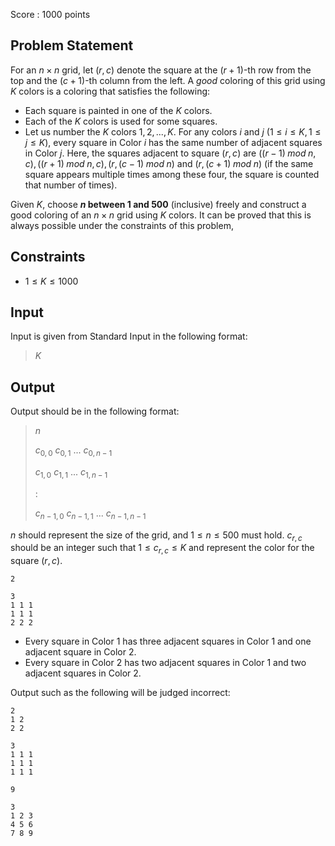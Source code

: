 Score : $1000$ points

## Problem Statement

For an $n \times n$ grid, let $(r, c)$ denote the square at the $(r+1)$-th row from the top and the $(c+1)$-th column from the left.
A *good* coloring of this grid using $K$ colors is a coloring that satisfies the following:

- Each square is painted in one of the $K$ colors.
- Each of the $K$ colors is used for some squares.
- Let us number the $K$ colors $1, 2, ..., K$. For any colors $i$ and $j$ ($1 \leq i \leq K, 1 \leq j \leq K$), every square in Color $i$ has the same number of adjacent squares in Color $j$. Here, the squares adjacent to square $(r, c)$ are $((r-1)\; mod\; n, c), ((r+1)\; mod\; n, c), (r, (c-1)\; mod\; n)$ and $(r, (c+1)\; mod\; n)$ (if the same square appears multiple times among these four, the square is counted that number of times).

Given $K$, choose **$n$ between $1$ and $500$** (inclusive) freely and construct a good coloring of an $n \times n$ grid using $K$ colors.
It can be proved that this is always possible under the constraints of this problem,

## Constraints

- $1 \leq K \leq 1000$

## Input

Input is given from Standard Input in the following format:

> $K$

## Output

Output should be in the following format:

> $n$
> 
> $c_{0,0}$ $c_{0,1}$ $...$ $c_{0,n-1}$
> 
> $c_{1,0}$ $c_{1,1}$ $...$ $c_{1,n-1}$
> 
> $:$
> 
> $c_{n-1,0}$ $c_{n-1,1}$ $...$ $c_{n-1,n-1}$

$n$ should represent the size of the grid, and $1 \leq n \leq 500$ must hold.
$c_{r,c}$ should be an integer such that $1 \leq c_{r,c} \leq K$ and represent the color for the square $(r, c)$.

```input1
2
```

```output1
3
1 1 1
1 1 1
2 2 2
```

- Every square in Color $1$ has three adjacent squares in Color $1$ and one adjacent square in Color $2$.
- Every square in Color $2$ has two adjacent squares in Color $1$ and two adjacent squares in Color $2$.

Output such as the following will be judged incorrect:

```output1
2
1 2
2 2
```

```output1
3
1 1 1
1 1 1
1 1 1
```

```input2
9
```

```output2
3
1 2 3
4 5 6
7 8 9
```